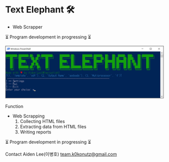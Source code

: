 # Text Elephant 🛠

* Web Scrapper

⏳ Program development in progressing ⏳

![img_1.png](img_1.png)

Function

- Web Scrapping
    1. Collecting HTML files
    2. Extracting data from HTML files
    3. Writing reports

⏳ Program development in progressing ⏳

Contact Aiden Lee(이병호)
team.k0konutz@gmail.com
